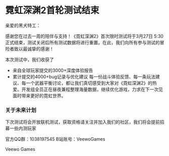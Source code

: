 # 霓虹深渊2首轮测试结束

亲爱的黑犬特工：

感谢您在过去一周的陪伴与支持！《霓虹深渊2》首次限时测试将于3月27日 5:30 正式结束，测试关闭后所有测试数据将进行重置。在此，我们向所有参与测试的冒险者致以最诚挚的感谢！

本次测试中，我们收获了

* 来自全球玩家提交的3000+深度体验报告
* 累计提交的4000+bug记录与优化建议
每一份战斗体验反馈、每一条玩法建议、每一个武器平衡讨论，都让我们真切感受到大家对《霓虹深渊2》的热爱。开发组全员正在昼夜兼程整理海量数据，继续优化游戏，力求在下一次见面时带来更好的霓虹世界。

### 关于未来计划

下次测试将会开放联机测试，获取资格请关注并加入我们的社区，我们将会提前招募一些内测玩家

官方QQ群：1038197545
B站账号：VeewoGames

Veewo Games

